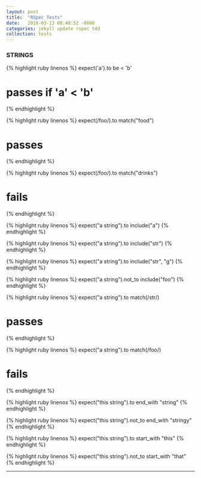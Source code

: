 ```yaml
---
layout: post
title:  "RSpec Tests"
date:   2016-03-13 08:40:52 -0800
categories: jekyll update rspec tdd
collection: tests
---
```


<a name="STRINGS"></a>

### STRINGS

<!-- ///////////////////////////////////////////////////// -->

<div class="test" data-clipboard-text="expect('a').to be < 'b'">

{% highlight ruby linenos %}
expect('a').to be < 'b'
# passes if 'a' < 'b'
{% endhighlight %}

</div>

<!-- ///////////////////////////////////////////////////// -->

<div class="test" data-clipboard-text="expect(/foo/).to match('food')">

{% highlight ruby linenos %}
expect(/foo/).to match("food")
# passes
{% endhighlight %}

</div>

<!-- ///////////////////////////////////////////////////// -->

<div class="test" data-clipboard-text="expect(/foo/).to match('drinks')">

{% highlight ruby linenos %}
expect(/foo/).to match("drinks")
# fails
{% endhighlight %}

</div>

<!-- ///////////////////////////////////////////////////// -->

<div class="test" data-clipboard-text="expect('a string').to include('a')">

{% highlight ruby linenos %}
expect("a string").to include("a")
{% endhighlight %}

</div>

<!-- ///////////////////////////////////////////////////// -->

<div class="test" data-clipboard-text="expect('a string').to include('str')">

{% highlight ruby linenos %}
expect("a string").to include("str")
{% endhighlight %}

</div>

<!-- ///////////////////////////////////////////////////// -->

<div class="test" data-clipboard-text="expect('a string').to include('str', 'g')">

{% highlight ruby linenos %}
expect("a string").to include("str", "g")
{% endhighlight %}

</div>

<!-- ///////////////////////////////////////////////////// -->

<div class="test" data-clipboard-text="expect('a string').not_to include('foo')">

{% highlight ruby linenos %}
expect("a string").not_to include("foo")
{% endhighlight %}

</div>

<!-- ///////////////////////////////////////////////////// -->

<div class="test" data-clipboard-text="expect('a string').to match(/str/)">

{% highlight ruby linenos %}
expect("a string").to match(/str/)
# passes
{% endhighlight %}

</div>

<!-- ///////////////////////////////////////////////////// -->

<div class="test" data-clipboard-text="expect('a string').to match(/foo/)">

{% highlight ruby linenos %}
expect("a string").to match(/foo/)
# fails
{% endhighlight %}

</div>

<!-- ///////////////////////////////////////////////////// -->

<div class="test" data-clipboard-text="expect('this string').to end_with 'string'">

{% highlight ruby linenos %}
expect("this string").to end_with "string"
{% endhighlight %}

</div>

<!-- ///////////////////////////////////////////////////// -->

<div class="test" data-clipboard-text="expect('this string').not_to end_with 'stringy'">

{% highlight ruby linenos %}
expect("this string").not_to end_with "stringy"
{% endhighlight %}

</div>

<!-- ///////////////////////////////////////////////////// -->

<div class="test" data-clipboard-text="expect('this string').to start_with 'this'">

{% highlight ruby linenos %}
expect("this string").to start_with "this"
{% endhighlight %}

</div>

<!-- ///////////////////////////////////////////////////// -->

<div class="test" data-clipboard-text="expect('this string').not_to start_with 'that'">

{% highlight ruby linenos %}
expect("this string").not_to start_with "that"
{% endhighlight %}

</div>

_______________________________________________________________

